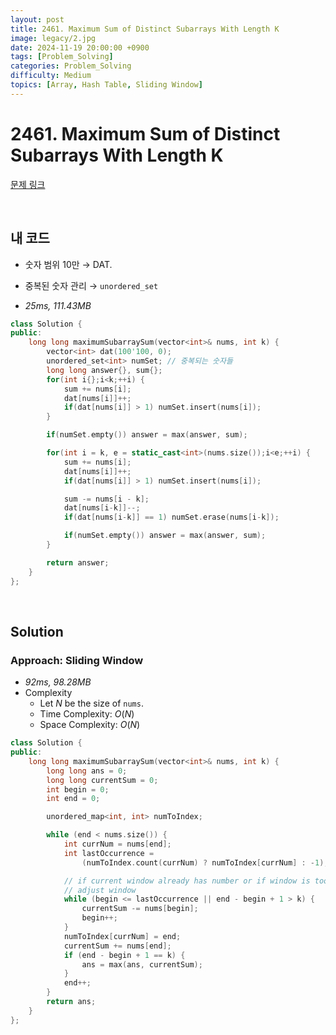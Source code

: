 ```yaml
---
layout: post
title: 2461. Maximum Sum of Distinct Subarrays With Length K
image: legacy/2.jpg
date: 2024-11-19 20:00:00 +0900
tags: [Problem_Solving]
categories: Problem_Solving
difficulty: Medium
topics: [Array, Hash Table, Sliding Window]
---
```


# 2461. Maximum Sum of Distinct Subarrays With Length K
[문제 링크](https://leetcode.com/problems/maximum-sum-of-distinct-subarrays-with-length-k/description/)

<br/>

## 내 코드
- 숫자 범위 10만 $\rightarrow$ DAT.
- 중복된 숫자 관리 $\rightarrow$ `unordered_set`


- *25ms, 111.43MB*
```cpp
class Solution {
public:
    long long maximumSubarraySum(vector<int>& nums, int k) {
        vector<int> dat(100'100, 0);
        unordered_set<int> numSet; // 중복되는 숫자들
        long long answer{}, sum{};
        for(int i{};i<k;++i) {
            sum += nums[i];
            dat[nums[i]]++;
            if(dat[nums[i]] > 1) numSet.insert(nums[i]);
        }

        if(numSet.empty()) answer = max(answer, sum);

        for(int i = k, e = static_cast<int>(nums.size());i<e;++i) {
            sum += nums[i];
            dat[nums[i]]++;
            if(dat[nums[i]] > 1) numSet.insert(nums[i]);

            sum -= nums[i - k];
            dat[nums[i-k]]--;
            if(dat[nums[i-k]] == 1) numSet.erase(nums[i-k]);

            if(numSet.empty()) answer = max(answer, sum);
        }

        return answer;
    }
};
```

<br/>

## Solution

### Approach: Sliding Window
- *92ms, 98.28MB*
- Complexity
  - Let $N$ be the size of `nums`.
  - Time Complexity: $O(N)$
  - Space Complexity: $O(N)$

```cpp
class Solution {
public:
    long long maximumSubarraySum(vector<int>& nums, int k) {
        long long ans = 0;
        long long currentSum = 0;
        int begin = 0;
        int end = 0;

        unordered_map<int, int> numToIndex;

        while (end < nums.size()) {
            int currNum = nums[end];
            int lastOccurrence =
                (numToIndex.count(currNum) ? numToIndex[currNum] : -1);

            // if current window already has number or if window is too big,
            // adjust window
            while (begin <= lastOccurrence || end - begin + 1 > k) {
                currentSum -= nums[begin];
                begin++;
            }
            numToIndex[currNum] = end;
            currentSum += nums[end];
            if (end - begin + 1 == k) {
                ans = max(ans, currentSum);
            }
            end++;
        }
        return ans;
    }
};
```
<br/>

